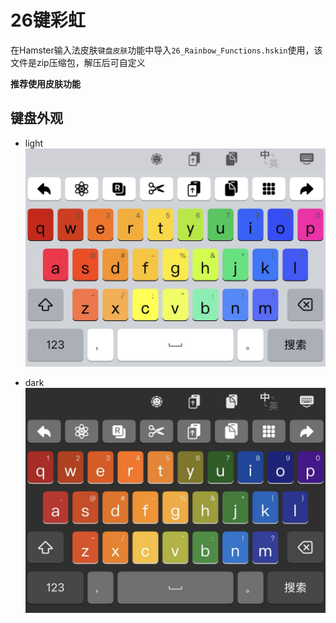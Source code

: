 # 26键彩虹
在Hamster输入法皮肤`键盘皮肤`功能中导入`26_Rainbow_Functions.hskin`使用，该文件是zip压缩包，解压后可自定义

**推荐使用皮肤功能**

## 键盘外观
- light
![](assets/17358123173089.jpg)

- dark![](assets/17358123229601.jpg)

